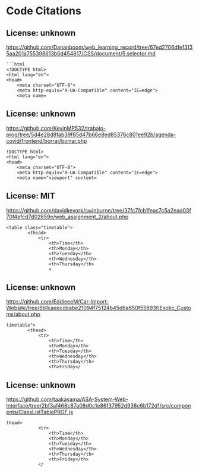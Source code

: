 # Code Citations

## License: unknown
https://github.com/Dananboom/web_learning_record/tree/67ed2706dfe13f35aa201a755398613b6d454817/CSS/document/5.selector.md

```
```html
<!DOCTYPE html>
<html lang="en">
<head>
    <meta charset="UTF-8">
    <meta http-equiv="X-UA-Compatible" content="IE=edge">
    <meta name=
```


## License: unknown
https://github.com/KevinMP532/trabajo-prog/tree/5d4e28d8fab39f85d47b66e8ed85376c801ee92b/agenda-covid/frontend/borrar/borrar.php

```
!DOCTYPE html>
<html lang="en">
<head>
    <meta charset="UTF-8">
    <meta http-equiv="X-UA-Compatible" content="IE=edge">
    <meta name="viewport" content=
```


## License: MIT
https://github.com/davidkevork/swinburne/tree/37fc7fcb1feac7c5a2ead03f70f4efcd7d02659e/web_assignment_2/about.php

```
<table class="timetable">
        <thead>
            <tr>
                <th>Time</th>
                <th>Monday</th>
                <th>Tuesday</th>
                <th>Wednesday</th>
                <th>Thursday</th>
                <
```


## License: unknown
https://github.com/EddieeeM/Car-Import-Website/tree/6b1caeecdeabe21094f75124b45d6a650f55893f/Exotic_Customs/about.php

```
timetable">
        <thead>
            <tr>
                <th>Time</th>
                <th>Monday</th>
                <th>Tuesday</th>
                <th>Wednesday</th>
                <th>Thursday</th>
                <th>Friday</
```


## License: unknown
https://github.com/taakayama/ASA-System-Web-Interface/tree/2bf3af468c87a08d0c1e86f37952d938c6b172d1/src/components/ClassListTablePROF.js

```
thead>
            <tr>
                <th>Time</th>
                <th>Monday</th>
                <th>Tuesday</th>
                <th>Wednesday</th>
                <th>Thursday</th>
                <th>Friday</th>
            </
```

